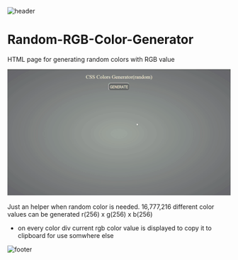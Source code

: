 
![header](https://capsule-render.vercel.app/api?type=slice&color=auto&height=130&section=header&text=Color%20Generator&fontSize=30&fontAlign=80)

# Random-RGB-Color-Generator
HTML page for generating random colors with RGB value

![](Screen.gif) 

Just an helper when random color is needed.
16,777,216 different color values can be generated
r(256) x g(256) x b(256)

* on every color div current rgb color value is displayed to copy it to clipboard for use somwhere else

![footer](https://capsule-render.vercel.app/api?type=slice&color=auto&height=130&section=footer)
